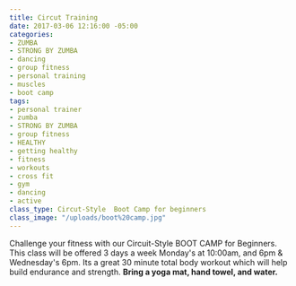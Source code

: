 ```yaml
---
title: Circut Training
date: 2017-03-06 12:16:00 -05:00
categories:
- ZUMBA
- STRONG BY ZUMBA
- dancing
- group fitness
- personal training
- muscles
- boot camp
tags:
- personal trainer
- zumba
- STRONG BY ZUMBA
- group fitness
- HEALTHY
- getting healthy
- fitness
- workouts
- cross fit
- gym
- dancing
- active
class_type: Circut-Style  Boot Camp for beginners
class_image: "/uploads/boot%20camp.jpg"
---
```


Challenge your fitness with our Circuit-Style BOOT CAMP for Beginners. This class will be offered 3 days a week 
Monday's at 10:00am, and 6pm & Wednesday's 6pm. Its a great 30 minute total body workout which will help build endurance and strength. **Bring a yoga mat, hand towel, and water.** 